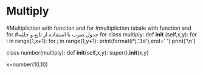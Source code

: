 # Multiply
#Multipliction with function and for
#multipliction tabale with function and for
#جدول ضرب با استفاده از تابع و حلقه for
class multiply:
    def __init__ (self,x,y):
                    for i in range(1,x+1):
                        for j in range(1,y+1):
                            print(format(i*j,'3d'),end='  ')
                        print('\n')
                        
class number(multiply):
    def __init__(self,x,y):
        super().__init__(x,y)

x=number(10,10)
